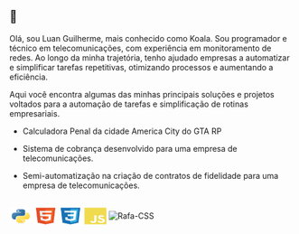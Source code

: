 ## 🐨

Olá, sou Luan Guilherme, mais conhecido como Koala. Sou programador e técnico em telecomunicações, com experiência em monitoramento de redes. Ao longo da minha trajetória, tenho ajudado empresas a automatizar e simplificar tarefas repetitivas, otimizando processos e aumentando a eficiência.

Aqui você encontra algumas das minhas principais soluções e projetos voltados para a automação de tarefas e simplificação de rotinas empresariais.

- Calculadora Penal da cidade America City do GTA RP

- Sistema de cobrança desenvolvido para uma empresa de telecomunicações.
  

- Semi-automatização na criação de contratos de fidelidade para uma empresa de telecomunicações.




<div style="display: inline_block"><br>
  <img align="center" alt="Rafa-Python" height="30" width="40" src="https://raw.githubusercontent.com/devicons/devicon/master/icons/python/python-original.svg">
  <img align="center" alt="Rafa-HTML" height="30" width="40" src="https://raw.githubusercontent.com/devicons/devicon/master/icons/html5/html5-original.svg">
  <img align="center" alt="Rafa-CSS" height="30" width="40" src="https://raw.githubusercontent.com/devicons/devicon/master/icons/css3/css3-original.svg">
    <img align="center" alt="Rafa-CSS" height="30" width="40" src="https://raw.githubusercontent.com/devicons/devicon/master/icons/javascript/javascript-plain.svg">
    <img align="center" alt="Rafa-CSS" height="40" width="40" src="https://e7.pngegg.com/pngimages/159/366/png-clipart-django-python-computer-icons-logo-python-text-label.png">
  
          

</div>
  


<!--
**Luanbww/Luanbww** is a ✨ _special_ ✨ repository because its `README.md` (this file) appears on your GitHub profile.

Here are some ideas to get you started:

- 🔭 I’m currently working on ...
- 🌱 I’m currently learning ...
- 👯 I’m looking to collaborate on ...
- 🤔 I’m looking for help with ...
- 💬 Ask me about ...
- 📫 How to reach me: ...
- 😄 Pronouns: ...
- ⚡ Fun fact: ...
-->
